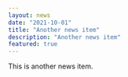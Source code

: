 ```yaml
---
layout: news
date: "2021-10-01"
title: "Another news item"
description: "Another news item"
featured: true
---
```


This is another news item.
